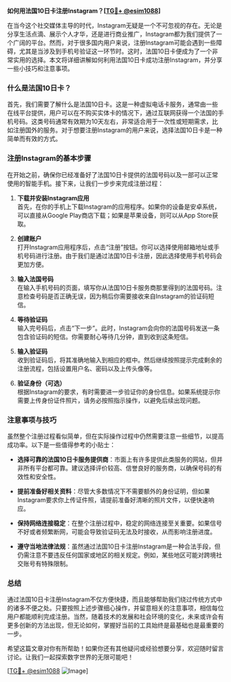 **如何用法国10日卡注册Instagram？[[TG💪+ @esim1088](https://t.me/s/esim1088)]**

在当今这个社交媒体主导的时代，Instagram无疑是一个不可忽视的存在。无论是分享生活点滴、展示个人才华，还是进行商业推广，Instagram都为我们提供了一个广阔的平台。然而，对于很多国内用户来说，注册Instagram可能会遇到一些障碍，尤其是当涉及到手机号验证这一环节时。这时，法国10日卡便成为了一个非常实用的选择。本文将详细讲解如何利用法国10日卡成功注册Instagram，并分享一些小技巧和注意事项。

### 什么是法国10日卡？

首先，我们需要了解什么是法国10日卡。这是一种虚拟电话卡服务，通常由一些在线平台提供，用户可以在不购买实体卡的情况下，通过互联网获得一个法国的手机号码。这类号码通常有效期为10天左右，非常适合用于一次性或短期需求，比如注册国外的服务。对于想要注册Instagram的用户来说，选择法国10日卡是一种简单而有效的方式。

### 注册Instagram的基本步骤

在开始之前，确保你已经准备好了法国10日卡提供的法国号码以及一部可以正常使用的智能手机。接下来，让我们一步步来完成注册过程：

1. **下载并安装Instagram应用**  
   首先，在你的手机上下载Instagram的应用程序。如果你的设备是安卓系统，可以直接从Google Play商店下载；如果是苹果设备，则可以从App Store获取。

2. **创建账户**  
   打开Instagram应用程序后，点击“注册”按钮。你可以选择使用邮箱地址或手机号码进行注册。由于我们是通过法国10日卡注册，因此选择使用手机号码会更加方便。

3. **输入法国号码**  
   在输入手机号码的页面，填写你从法国10日卡服务商那里得到的法国号码。注意检查号码是否正确无误，因为稍后你需要接收来自Instagram的验证码短信。

4. **等待验证码**  
   输入完号码后，点击“下一步”。此时，Instagram会向你的法国号码发送一条包含验证码的短信。你需要耐心等待几分钟，直到收到这条短信。

5. **输入验证码**  
   收到验证码后，将其准确地输入到相应的框中。然后继续按照提示完成剩余的注册流程，包括设置用户名、密码以及上传头像等。

6. **验证身份（可选）**  
   根据Instagram的要求，有时需要进一步验证你的身份信息。如果系统提示你需要上传身份证件照片，请务必按照指示操作，以避免后续出现问题。

### 注意事项与技巧

虽然整个注册过程看似简单，但在实际操作过程中仍然需要注意一些细节，以提高成功率。以下是一些值得参考的小贴士：

- **选择可靠的法国10日卡服务提供商**：市面上有许多提供此类服务的网站，但并非所有平台都可靠。建议选择评价较高、信誉良好的服务商，以确保号码的有效性和安全性。
  
- **提前准备好相关资料**：尽管大多数情况下不需要额外的身份证明，但如果Instagram要求你上传证件照，请提前准备好清晰的照片文件，以便快速响应。

- **保持网络连接稳定**：在整个注册过程中，稳定的网络连接至关重要。如果信号不好或者频繁断网，可能会导致验证码无法及时接收，从而影响注册进度。

- **遵守当地法律法规**：虽然通过法国10日卡注册Instagram是一种合法手段，但仍需注意不要违反任何国家或地区的相关规定。例如，某些地区可能对跨境社交账号有特殊限制。

### 总结

通过法国10日卡注册Instagram不仅方便快捷，而且能够帮助我们绕过传统方式中的诸多不便之处。只要按照上述步骤细心操作，并留意相关的注意事项，相信每位用户都能顺利完成注册。当然，随着技术的发展和社会环境的变化，未来或许会有更多创新的方法出现，但无论如何，掌握好当前的工具始终是最基础也是最重要的一步。

希望这篇文章对你有所帮助！如果你还有其他疑问或经验想要分享，欢迎随时留言讨论。让我们一起探索数字世界的无限可能吧！

[[TG💪+ @esim1088](https://t.me/s/esim1088) ![Image](https://i.postimg.cc/4NQfJmqS/Snipaste-2025-05-13-00-14-12.png)]